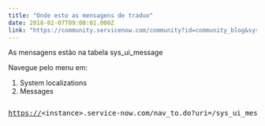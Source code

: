 ```yaml
---
title: "Onde esto as mensagens de traduo"
date: 2018-02-07T09:00:01.000Z
link: "https://community.servicenow.com/community?id=community_blog&sys_id=45cdeea9dbd0dbc01dcaf3231f961947"
---
```

<p>As mensagens estão na tabela sys_ui_message</p><p></p><p>Navegue pelo menu em:</p><ol><li>System localizations</li><li>Messages</li></ol><p></p><p></p><pre __jive_macro_name="quote" class="jive_macro_quote jive_text_macro" data-renderedposition="173.390625_8_1192_62"><p><a title="" _jive_internal="true" href="https://" rel="nofollow" target="_blank">https://</a><span>&lt;instance&gt;.service-now.com/nav_to.do?uri=/sys_ui_message_list.do%3Fsysparm_userpref_module%3D893ce43a0a0a0aa1010ba26660ef6808%26sysparm_clear_stack%3Dtrue</span></p></pre>